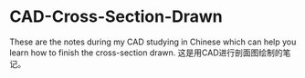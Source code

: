 # CAD-Cross-Section-Drawn
These are the notes during my CAD studying in Chinese which can help you learn how to finish the cross-section drawn. 这是用CAD进行剖面图绘制的笔记。
